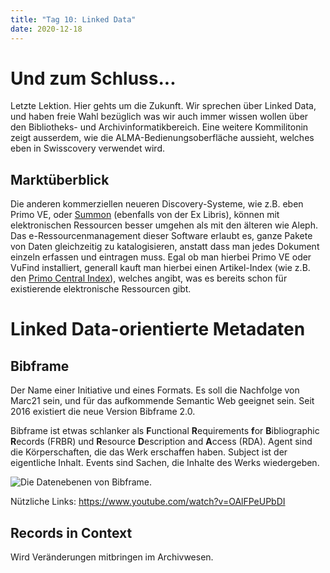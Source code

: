 ```yaml
---
title: "Tag 10: Linked Data"
date: 2020-12-18
---
```


# Und zum Schluss...
Letzte Lektion. Hier gehts um die Zukunft. Wir sprechen über Linked Data, und haben freie Wahl bezüglich was wir auch immer wissen wollen über den Bibliotheks- und Archivinformatikbereich. Eine weitere Kommilitonin zeigt ausserdem, wie die ALMA-Bedienungsoberfläche aussieht, welches eben in Swisscovery verwendet wird. 

## Marktüberblick
Die anderen kommerziellen neueren Discovery-Systeme, wie z.B. eben Primo VE, oder [Summon](https://exlibrisgroup.com/de/produkte/summon/) (ebenfalls von der Ex Libris), können mit elektronischen Ressourcen besser umgehen als mit den älteren wie Aleph. Das e-Ressourcenmanagement dieser Software erlaubt es, ganze Pakete von Daten gleichzeitig zu katalogisieren, anstatt dass man jedes Dokument einzeln erfassen und eintragen muss. 
Egal ob man hierbei Primo VE oder VuFind installiert, generall kauft man hierbei einen Artikel-Index (wie z.B. den [Primo Central Index](https://exlibrisgroup.com/de/produkte/primo/inhalts-index/)), welches angibt, was es bereits schon für existierende elektronische Ressourcen gibt. 

# Linked Data-orientierte Metadaten
## Bibframe
Der Name einer Initiative und eines Formats. 
Es soll die Nachfolge von Marc21 sein, und für das aufkommende Semantic Web geeignet sein. 
Seit 2016 existiert die neue Version Bibframe 2.0. 

Bibframe ist etwas schlanker als **F**unctional **R**equirements **f**or **B**ibliographic **R**ecords (FRBR) und **R**esource **D**escription and **A**ccess (RDA). 
Agent sind die Körperschaften, die das Werk erschaffen haben. 
Subject ist der eigentliche Inhalt. 
Events sind Sachen, die Inhalte des Werks wiedergeben. 

![Die Datenebenen von Bibframe. ](https://raw.githubusercontent.com/charleswinkler/charleswinkler.github.io/master/_images/bf2-model.jpg)

Nützliche Links: 
https://www.youtube.com/watch?v=OAlFPeUPbDI

## Records in Context
Wird Veränderungen mitbringen im Archivwesen. 

